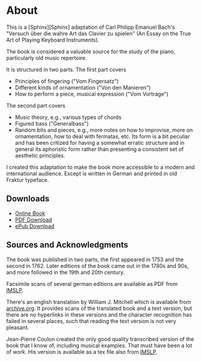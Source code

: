 # About

This is a [Sphinx][Sphinx] adaptation of Carl Philipp Emanuel Bach's "Versuch über die wahre Art das Clavier zu spielen" (An Essay on the True Art of Playing Keyboard Instruments). 

The book is considered a valuable source for the study of the piano, particularly old music repertoire.

It is structured in two parts. The first part covers
- Principles of fingering ("Vom Fingersatz")
- Different kinds of ornamentation ("Von den Manieren")
- How to perform a piece, musical expression ("Vom Vortrage")

The second part covers 
- Music theory, e.g., various types of chords
- Figured bass ("Generalbass")
- Random bits and pieces, e.g., more notes on how to improvise, more on ornamentation, how to deal with fermatas, etc.
Its form is a bit peculiar and has been critized for having a somewhat erratic structure and in general its aphoristic form rather than presenting a consistent set of aesthetic principles.

I created this adaptation to make the book more accessible to a modern and international audience. Except   is written in German and printed in old Fraktur typeface.

## Downloads

* [Online Book](https://fundamentals-of-piano-practice.readthedocs.io/)
* [PDF Download](https://fundamentals-of-piano-practice.readthedocs.io/_/downloads/en/latest/pdf/)
* [ePub Download](https://fundamentals-of-piano-practice.readthedocs.io/_/downloads/en/latest/epub/)

## Sources and Acknowledgments

The book was published in two parts, the first appeared in 1753 and the second in 1762.
Later editions of the book came out in the 1780s and 90s, and more followed in the 19th and 20th century.

Facsimile scans of several german editions are available as PDF from [IMSLP](https://imslp.org/wiki/Versuch_über_die_wahre_Art_das_Clavier_zu_spielen,_H.868,_870_(Bach,_Carl_Philipp_Emanuel)).

There's an english translation by William J. Mitchell which is available from [archive.org](https://archive.org/details/BACHCarlPhilippeEmanuel.EssayOnTheTrueArtOfPlayingKeyboardInstruments/page/n3/mode/2up). It provides scans of the translated book and a text version, but there are no hyperlinks in these versions and the character recognition has failed in several places, such that reading the text version is not very pleasant.

Jean-Pierre Coulon created the only good quality transcribed version of the book that I know of, including musical examples. That must have been a lot of work.
His version is available as a tex file also from [IMSLP](https://imslp.org/wiki/Versuch_über_die_wahre_Art_das_Clavier_zu_spielen,_H.868,_870_(Bach,_Carl_Philipp_Emanuel)).